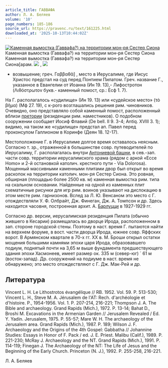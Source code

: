 ```yaml
---
article_title: ГАВВАФА
author: Л. А. Беляев
volume: '10'
page_numbers: 185-186
source_url: https://pravenc.ru/text/161225.html
downloaded_at: '2025-10-13T10:44:02Z'
---
```


[![Каменная вымостка (Гаввафа?) на территории мон-ря Сестер Сиона](https://pravenc.ru/data/933/466/1234/i200.jpg "Кликните для увеличения картинки")](https://pravenc.ru/data/933/466/1234/i400.jpg)Каменная вымостка (Гаввафа?) на территории мон-ря Сестер Сиона  
Каменная вымостка (Гаввафа?) на территории мон-ря Сестер Сиона[арам. ![](https://pravenc.ru/char/2712331/atbg/image.png) , ![](https://pravenc.ru/char/26062/gabbx26tAx60/image.png)  
- возвышение; греч. Γαββαθᾶ]
, место в Иерусалиме, где Иисус Христос предстал на суд перед Понтием Пилатом. Греч. название Г., указанное в Евангелии от Иоанна (Ин 19. 13),- Лифостротон (Λιθόστρωτον букв.- каменный помост, ср.: Есф 1. 7).

На Г. располагалось «судилище» (Ин 19. 13) или «судейское место» (τὸ βῆμα) (Мф 27. 19), с к-рого возглашались решения рим. чиновников. Очевидно, оно представляло собой каменный помост, расположенный вблизи [претории](https://pravenc.ru/text/претории.html) (резиденции рим. наместников). О подобном сооружении сообщает Иосиф Флавий (De bell. II 9. 3-4; Antiq. XVIII 3. 1); видимо, на таком же «судилище» предстал ап. Павел перед проконсулом Галлионом в Коринфе (Деян 18. 12-17).

Местоположение Г. в Иерусалиме долгое время оставалось неясным. Согласно т. зр., отраженной в большинстве совр. путеводителей по Иерусалиму, Г. располагалась внутри [Антониевой башни](<https://pravenc.ru/text/Антониевой башни.html>), в сев.-зап. части совр. территории иерусалимского храма (рядом с аркой «Eсce Homo» и 2-й остановкой католич. крестного пути - Via Dolorosa). Мощенный массивными каменными плитами двор был открыт во время раскопок на территории католич. мон-ря Сестер Сиона. Это ровная, обширная (площадью более 2500 кв. м) каменная вымостка рим. типа на скальном основании. Найденные на одной из каменных плит схематичные рисунки для игр рим. воинов указывают на дислокацию в этом месте рим. гарнизонов. Вслед за Л. Ю. Венсаном это место с Г. отождествляли У. Ф. Олбрайт, Дж. Финеган, Дж. А. Томпсон и др. Здесь находится часовня, построенная архит. А. [Барлуцци](https://pravenc.ru/text/Барлуцци.html) в 1927-1929 гг.

Согласно др. версии, иерусалимская резиденция Пилата (обычно жившего в Кесарии) размещалась во дворце Ирода, расположенном в зап. стороне городской стены. Поэтому в наст. время Г. пытаются найти на верхнем форуме, в вост. части дворца Ирода, южнее совр. Яффских ворот. В Армянском квартале в 70-х гг. XX в. М. Броши открыл остатки мощения большими камнями эпохи царя Ирода, образовавшего подиум, поднятый почти на 3,65 м выше фундамента предшествующего здания эпохи Хасмонеев, имеет размер ок. 335 м (север-юг) ´
61 м (восток-запад). Др. сооружений на подиуме в наст. время не обнаружено; это место отождествляют с Г. Дж. Мак-Рей и др.

## Литература

Vincent L. H. Le Lithostrotos évangélique // RB. 1952. Vol. 59. P. 513-530; Vincent L. H., Steve M. A. Jérusalem de l'AT: Rech. d'archéologie et d'histoire. P., 1954-1956. Vol. 1. P. 207-214, 216-221; Thompson J. A. The Bible and archaeology. Grand Rapids (Mich.), 1972. P. 13-14; Bahat D., Broshi M. Excavations in the Armenian Garden // Jerusalem Revealed / Ed. Y. Yadin. Jerusalem, 1975. P. 55-57; Mare W. H. The archaeology of the Jerusalem area. Grand Rapids (Mich.), 1987. P. 189; Wilson J. F. Archaeology and the Origins of the 4th Gospel: Gabbatha // Johannine Studies: Essays in Honor of F. Pack / ed. J. E. Priest. Malibu (Calif.), 1989. P. 221-230; McRay J. Archaeology and the NT. Grand Rapids (Mich.), 1991. P. 114-119; Finegan J. The Archaeology of the NT: The Life of Jesus and the Beginning of the Early Church. Princeton (N. J.), 1992. P. 255-258, 216-221.

Л. А. Беляев
